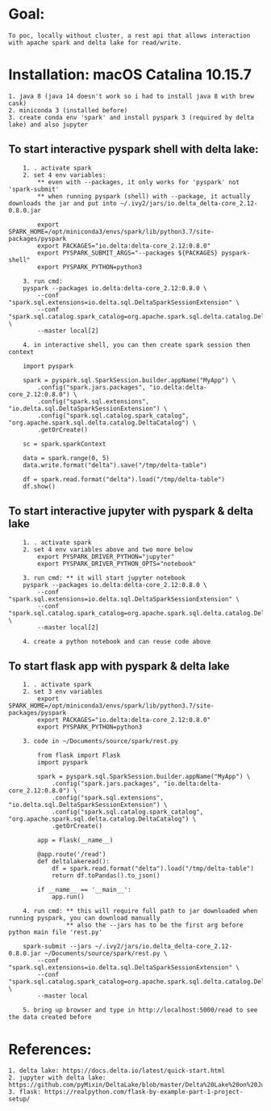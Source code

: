 # Goal: 
    To poc, locally without cluster, a rest api that allows interaction with apache spark and delta lake for read/write.

# Installation: macOS Catalina 10.15.7
    1. java 8 (java 14 doesn't work so i had to install java 8 with brew cask)
    2. miniconda 3 (installed before)
    3. create conda env 'spark' and install pyspark 3 (required by delta lake) and also jupyter

## To start interactive pyspark shell with delta lake: 
        1. . activate spark 
        2. set 4 env variables: 
            ** even with --packages, it only works for 'pyspark' not 'spark-submit'
            ** when running pyspark (shell) with --package, it actually downloads the jar and put into ~/.ivy2/jars/io.delta_delta-core_2.12-0.8.0.jar

            export SPARK_HOME=/opt/miniconda3/envs/spark/lib/python3.7/site-packages/pyspark
            export PACKAGES="io.delta:delta-core_2.12:0.8.0"
            export PYSPARK_SUBMIT_ARGS="--packages ${PACKAGES} pyspark-shell"
            export PYSPARK_PYTHON=python3

        3. run cmd: 
        pyspark --packages io.delta:delta-core_2.12:0.8.0 \
            --conf "spark.sql.extensions=io.delta.sql.DeltaSparkSessionExtension" \
            --conf "spark.sql.catalog.spark_catalog=org.apache.spark.sql.delta.catalog.DeltaCatalog" \
            --master local[2]
        
        4. in interactive shell, you can then create spark session then context

        import pyspark

        spark = pyspark.sql.SparkSession.builder.appName("MyApp") \
            .config("spark.jars.packages", "io.delta:delta-core_2.12:0.8.0") \
            .config("spark.sql.extensions", "io.delta.sql.DeltaSparkSessionExtension") \
            .config("spark.sql.catalog.spark_catalog", "org.apache.spark.sql.delta.catalog.DeltaCatalog") \
            .getOrCreate()

        sc = spark.sparkContext

        data = spark.range(0, 5)
        data.write.format("delta").save("/tmp/delta-table")

        df = spark.read.format("delta").load("/tmp/delta-table")
        df.show()

## To start interactive jupyter with pyspark & delta lake
        1. . activate spark 
        2. set 4 env variables above and two more below    
            export PYSPARK_DRIVER_PYTHON="jupyter"
            export PYSPARK_DRIVER_PYTHON_OPTS="notebook"

        3. run cmd: ** it will start jupyter notebook
        pyspark --packages io.delta:delta-core_2.12:0.8.0 \
            --conf "spark.sql.extensions=io.delta.sql.DeltaSparkSessionExtension" \
            --conf "spark.sql.catalog.spark_catalog=org.apache.spark.sql.delta.catalog.DeltaCatalog" \
            --master local[2]        

        4. create a python notebook and can reuse code above

## To start flask app with pyspark & delta lake
        1. . activate spark 
        2. set 3 env variables
            export SPARK_HOME=/opt/miniconda3/envs/spark/lib/python3.7/site-packages/pyspark
            export PACKAGES="io.delta:delta-core_2.12:0.8.0"
            export PYSPARK_PYTHON=python3

        3. code in ~/Documents/source/spark/rest.py

            from flask import Flask
            import pyspark

            spark = pyspark.sql.SparkSession.builder.appName("MyApp") \
                .config("spark.jars.packages", "io.delta:delta-core_2.12:0.8.0") \
                .config("spark.sql.extensions", "io.delta.sql.DeltaSparkSessionExtension") \
                .config("spark.sql.catalog.spark_catalog", "org.apache.spark.sql.delta.catalog.DeltaCatalog") \
                .getOrCreate()

            app = Flask(__name__)

            @app.route('/read')
            def deltalakeread():
                df = spark.read.format("delta").load("/tmp/delta-table")
                return df.toPandas().to_json()

            if __name__ == '__main__':
                app.run()

        4. run cmd: ** this will require full path to jar downloaded when running pyspark, you can download manually
                    ** also the --jars has to be the first arg before python main file 'rest.py'

        spark-submit --jars ~/.ivy2/jars/io.delta_delta-core_2.12-0.8.0.jar ~/Documents/source/spark/rest.py \
            --conf "spark.sql.extensions=io.delta.sql.DeltaSparkSessionExtension" \
            --conf "spark.sql.catalog.spark_catalog=org.apache.spark.sql.delta.catalog.DeltaCatalog" \
            --master local 

        5. bring up browser and type in http://localhost:5000/read to see the data created before


# References:
    1. delta lake: https://docs.delta.io/latest/quick-start.html
    2. jupyter with delta lake: https://github.com/pyMixin/DeltaLake/blob/master/Delta%20Lake%20on%20Jupyter%20Notebooks.ipynb
    3. flask: https://realpython.com/flask-by-example-part-1-project-setup/ 

